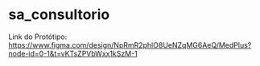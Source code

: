 # sa_consultorio

Link do Protótipo: https://www.figma.com/design/NpRmR2phlO8UeNZqMG6AeQ/MedPlus?node-id=0-1&t=vKTsZPVbWxx1kSzM-1
